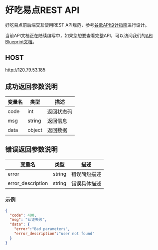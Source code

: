# 好吃易点REST API

好吃易点前后端交互使用REST API规范，参考[谷歌API设计指南](https://cloud.google.com/apis/design/)进行设计。

当前API文档正在陆续编写中，如果您想要查看完整API，可以访问我们的[API Blueprint文档](https://easyorder1.docs.apiary.io/)。

## HOST

http://120.79.53.185

## 成功返回参数说明

|变量名|类型|描述|
|---|---|---|
|code|int|返回状态码|
|msg|string|返回信息|
|data|object|返回数据|

## 错误返回参数说明

|变量名|类型|描述|
|---|---|---|
|error|string|错误简短描述|
|error_description|string|错误具体描述|

### 示例

```json
{
  "code": 400,
  "msg": "认证失败",
  "data": {
    "error":"Bad parameters",
    "error_description":"user not found"
  }
}
```